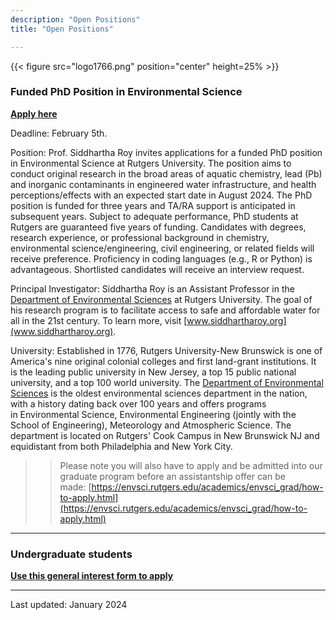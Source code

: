 ```yaml
---
description: "Open Positions"
title: "Open Positions"

---
```


{{< figure src="logo1766.png" position="center" height=25% >}}

### Funded PhD Position in Environmental Science

 **[Apply here](https://go.rutgers.edu/cmo4dcy)**

Deadline: February 5th.

Position: Prof. Siddhartha Roy invites applications for a funded PhD position in Environmental Science at Rutgers University. The position aims to conduct original research in the broad areas of aquatic chemistry, lead (Pb) and inorganic contaminants in engineered water infrastructure, and health perceptions/effects with an expected start date in August 2024. The PhD position is funded for three years and TA/RA support is anticipated in subsequent years. Subject to adequate performance, PhD students at Rutgers are guaranteed five years of funding. Candidates with degrees, research experience, or professional background in chemistry, environmental science/engineering, civil engineering, or related fields will receive preference. Proficiency in coding languages (e.g., R or Python) is advantageous. Shortlisted candidates will receive an interview request.

Principal Investigator: Siddhartha Roy is an Assistant Professor in the [Department of Environmental Sciences](https://envsci.rutgers.edu/) at Rutgers University. The goal of his research program is to facilitate access to safe and affordable water for all in the 21st century. To learn more, visit [www.siddhartharoy.org](www.siddhartharoy.org).

University: Established in 1776, Rutgers University-New Brunswick is one of America's nine original colonial colleges and first land-grant institutions. It is the leading public university in New Jersey, a top 15 public national university, and a top 100 world university. The [Department of Environmental Sciences](https://envsci.rutgers.edu/) is the oldest environmental sciences department in the nation, with a history dating back over 100 years and offers programs in Environmental Science, Environmental Engineering (jointly with the School of Engineering), Meteorology and Atmospheric Science. The department is located on Rutgers' Cook Campus in New Brunswick NJ and equidistant from both Philadelphia and New York City.

>> Please note you will also have to apply and be admitted into our graduate program before an assistantship offer can be made: [https://envsci.rutgers.edu/academics/envsci_grad/how-to-apply.html](https://envsci.rutgers.edu/academics/envsci_grad/how-to-apply.html)

------

### Undergraduate students

**[Use this general interest form to apply](https://go.rutgers.edu/q6fmrb71)**

------

Last updated: January 2024
